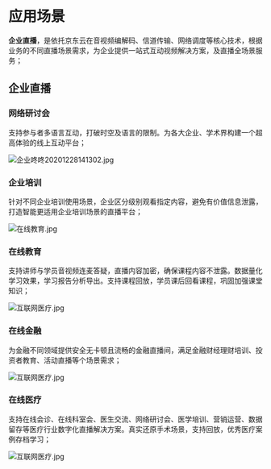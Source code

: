 # 应用场景

**企业直播**，是依托京东云在音视频编解码、信道传输、网络调度等核心技术，根据业务的不同直播场景需求，为企业提供一站式互动视频解决方案，及直播全场景服务；
  

## 企业直播  



### 网络研讨会

支持参与者多语言互动，打破时空及语言的限制。为各大企业、学术界构建一个超高体验的线上互动平台；

![企业咚咚20201228141302.jpg](https://github.com/jdcloudcom/cn/blob/cn_enterprise_live/image/Enterprise-live/%E7%BD%91%E7%BB%9C%E7%A0%94%E8%AE%A8%E4%BC%9A.jpg)

### 企业培训

针对不同企业培训使用场景，企业区分级别观看指定内容，避免有价值信息泄露，打造智能更适用企业培训场景的直播平台；

![在线教育.jpg](https://github.com/jdcloudcom/cn/blob/cn_enterprise_live/image/Enterprise-live/%E4%BC%81%E4%B8%9A%E5%9F%B9%E8%AE%AD.jpg)

### 在线教育

支持讲师与学员音视频连麦答疑，直播内容加密，确保课程内容不泄露。数据量化学习效果，学习报告分析导出。支持课程回放，学员课后回看课程，巩固加强课堂知识；

![互联网医疗.jpg](https://github.com/jdcloudcom/cn/blob/cn_enterprise_live/image/Enterprise-live/%E5%9C%A8%E7%BA%BF%E6%95%99%E8%82%B2.jpg)

### 在线金融

为金融不同领域提供安全无卡顿且流畅的金融直播间，满足金融财经理财培训、投资者教育、活动直播等个场景需求；

![互联网医疗.jpg](https://github.com/jdcloudcom/cn/blob/cn_enterprise_live/image/Enterprise-live/%E5%9C%A8%E7%BA%BF%E9%87%91%E8%9E%8D.jpg)

### 在线医疗

支持在线会诊、在线科室会、医生交流、网络研讨会、医学培训、营销运营、数据留存等医疗行业数字化直播解决方案。真实还原手术场景，支持回放，优秀医疗案例存档学习；

![互联网医疗.jpg](https://github.com/jdcloudcom/cn/blob/cn-Real-Time-Communication/image/Real-Time-Communicat/%E5%9C%BA%E6%99%AF3-%E5%9C%A8%E7%BA%BF%E5%8C%BB%E7%96%97.jpg)
